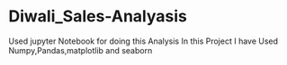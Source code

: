 # Diwali_Sales-Analyasis
Used jupyter Notebook for doing this Analysis 
In this Project I have Used Numpy,Pandas,matplotlib and seaborn 
